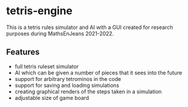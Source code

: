 # tetris-engine
This is a tetris rules simulator and AI with a GUI created for research purposes during MathsEnJeans 2021-2022.

## Features
- full tetris ruleset simulator
- AI which can be given a number of pieces that it sees into the future
- support for arbitrary tetrominos in the code
- support for saving and loading simulations
- creating graphical renders of the steps taken in a simulation
- adjustable size of game board

